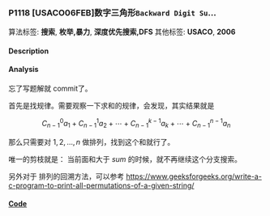### P1118 [USACO06FEB]数字三角形`Backward Digit Su`…

算法标签: **搜索**, **枚举,暴力**, **深度优先搜索,DFS**
其他标签: **USACO**, **2006**


#### Description

#### Analysis

忘了写题解就 commit了。

首先是找规律。需要观察一下求和的规律，会发现，其实结果就是

$$ C_{n-1}^{0}a_1 + C_{n-1}^{1}a_2 + \cdots + C_{n-1}^{k-1}a_k + \cdots + C_{n-1}^{n-1}a_n $$

那么只需要对 $1,2, \dots, n$ 做排列，找到这个和就行了。

唯一的剪枝就是： 当前面和大于 $sum$ 的时候，就不再继续这个分支搜索。

另外对于 排列的回溯方法，可以参考 <https://www.geeksforgeeks.org/write-a-c-program-to-print-all-permutations-of-a-given-string/>


#### [Code](../cpp/p1118.cpp)
